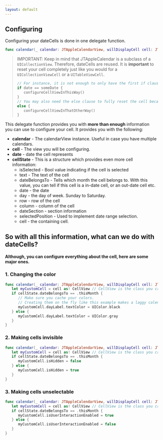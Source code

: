 ```yaml
---
layout: default
---
```


## Configuring
Configuring your dateCells is done in one delegate function.

```swift
func calendar(_ calendar: JTAppleCalendarView, willDisplayCell cell: JTAppleDayCellView, date: Date, cellState: CellState)
```

> IMPORTANT: Keep in mind that JTAppleCalendar is a subclass of a `UICollectionView`. Therefore, dateCells are reused. It is **important** to reset your cell completely just like you would for a `UICollectionViewCell` or a `UITableViewCell`. 
> 
> ```swift
> // For instance, it is not enough to only have the first if clause:
> if date == someDate {
>    configureCellViewInThisWay()
> }
> // You may also need the else clause to fully reset the cell because cells are being reused.
> else {
>    configureCellViewInThatOtherWay()
> }
> ```

This delegate function provides you with **more than enough** information you can use to configure your cell. It provides you with the following:

* **calendar** - The calendarView instance. Useful in case you have multiple calendars.
* **cell** - The view you will be configuring.
* **date** - date the cell represents
* **cellState** - This is a structure which provides even more cell information:
  * isSelected - Bool value indicating if the cell is selected
  * text - The text of the cell
  * dateBelongsTo - Tells which month the cell belongs to. With this value, you can tell if this cell is a in-date cell, or an out-date cell etc.
  *  date - the date
  *  day - the day of week. Sunday to Saturday.
  *  row - row of the cell
  *  column - column of the cell
  *  dateSection - section information
  *  selectedPosition - Used to implement date range selection.
  *  cell - the containing cell.


## So with all this information, what can we do with dateCells?

#### Although, you can configure everything about the cell, here are some major ones.

### 1. Changing the color

```swift
func calendar(_ calendar: JTAppleCalendarView, willDisplayCell cell: JTAppleDayCellView, date: Date, cellState: CellState) {
   let myCustomCell = cell as! CellView // CellView is the class you created if you followed the Tutorial
   if cellState.dateBelongsTo == .thisMonth {
      // Make sure you cache your colors. 
      // Creating them on the fly like this example makes a laggy calendar
      myCustomCell.dayLabel.textColor = UIColor.black 
   } else {
      myCustomCell.dayLabel.textColor = UIColor.gray   
   }
}
```

### 2. Making cells invisible

```swift
func calendar(_ calendar: JTAppleCalendarView, willDisplayCell cell: JTAppleDayCellView, date: Date, cellState: CellState) {
   let myCustomCell = cell as! CellView // CellView is the class you created if you followed the Tutorial
   if cellState.dateBelongsTo == .thisMonth {
      myCustomCell.isHidden = false 
   } else {
      myCustomCell.isHidden = true  
   }
}
```

### 3. Making cells unselectable

```swift
func calendar(_ calendar: JTAppleCalendarView, willDisplayCell cell: JTAppleDayCellView, date: Date, cellState: CellState) {
   let myCustomCell = cell as! CellView // CellView is the class you created if you followed the Tutorial
   if cellState.dateBelongsTo == .thisMonth {
      myCustomCell.isUserInteractionEnabled = true 
   } else {
      myCustomCell.isUserInteractionEnabled = false  
   }
}
```

